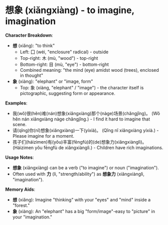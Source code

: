 # **想象 (xiǎngxiàng) - to imagine, imagination**

**Character Breakdown**:  
- **想** (xiǎng): "to think"
  - Left: 囗 (wéi, "enclosure" radical) - outside
  - Top-right: 木 (mù, "wood") - top-right
  - Bottom-right: 目 (mù, "eye") - bottom-right
  - Combined meaning: "the mind (eye) amidst wood (trees), enclosed in thought"  
- **象** (xiàng): "elephant" or "image, form"
  - Top: 象 (xiàng, "elephant" / "image") - the character itself is pictographic, suggesting form or appearance.

**Examples**:  
- 我(wǒ)很(hěn)难(nán)想象(xiǎngxiàng)那个(nàge)场景(chǎngjǐng)。 (Wǒ hěn nán xiǎngxiàng nàge chǎngjǐng.) - I find it hard to imagine that scene.  
- 请(qǐng)你(nǐ)想象(xiǎngxiàng)一下(yíxià)。 (Qǐng nǐ xiǎngxiàng yíxià.) - Please imagine for a moment.  
- 孩子们(háizimen)有(yǒu)丰富(fēngfù)的(de)想象力(xiǎngxiànglì)。 (Háizimen yǒu fēngfù de xiǎngxiànglì.) - Children have rich imaginations.

**Usage Notes**:  
- **想象** (xiǎngxiàng) can be a verb ("to imagine") or noun ("imagination").  
- Often used with **力** (lì, "strength/ability") as **想象力** (xiǎngxiànglì, "imagination").

**Memory Aids**:  
- **想** (xiǎng): Imagine "thinking" with your "eyes" and "mind" inside a "forest."  
- **象** (xiàng): An "elephant" has a big "form/image"-easy to "picture" in your "imagination."